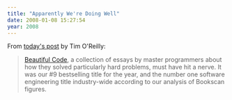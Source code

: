 ```yaml
---
title: "Apparently We're Doing Well"
date: 2008-01-08 15:27:54
year: 2008
---
```

From <a href="http://feeds.feedburner.com/~r/oreilly/radar/atom/~3/213312505/a_year_in_oreilly_books.html">today's post</a> by Tim O'Reilly:
<blockquote><a target="_blank" href="http://www.oreilly.com/catalog/9780596510046/index.html">Beautiful Code</a>, a collection of essays by master programmers about how they solved particularly hard problems, must have hit a nerve. It was our #9 bestselling title for the year, and the number one software engineering title industry-wide according to our analysis of Bookscan figures.</blockquote>
